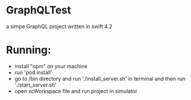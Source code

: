 # GraphQLTest

a simpe GraphQL project written in swift 4.2

# Running:

- install "npm" on your machine
- run 'pod install'
- go to /bin directory and run './install_server.sh' in terminal and then run './start_server.sh'
- open xcWorkspace file and run project in simulator

